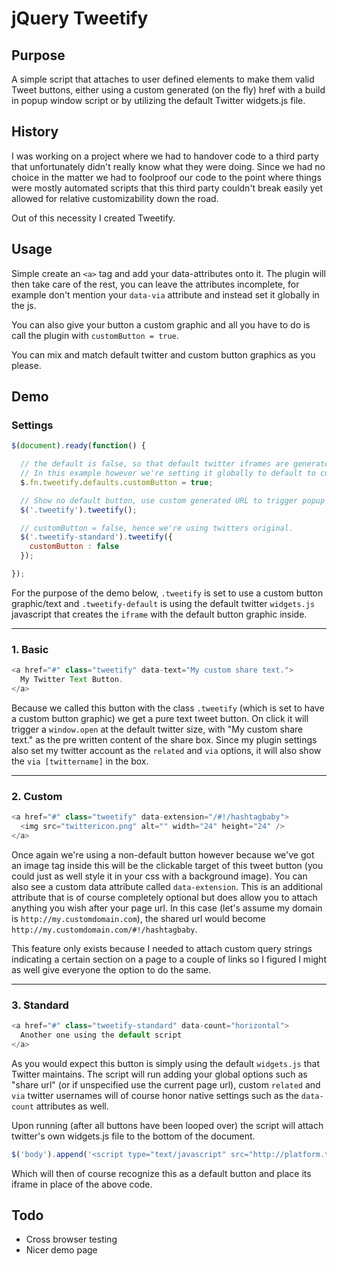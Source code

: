 # jQuery Tweetify

## Purpose
A simple script that attaches to user defined elements to make them valid Tweet buttons, either using a custom generated (on the fly) href with a build in popup window script or by utilizing the default Twitter widgets.js file.

## History
I was working on a project where we had to handover code to a third party that unfortunately didn't really know what they were doing.
Since we had no choice in the matter we had to foolproof our code to the point where things were mostly automated scripts that this third party couldn't break easily yet allowed for relative customizability down the road.

Out of this necessity I created Tweetify.

## Usage
Simple create an `<a>` tag and add your data-attributes onto it.
The plugin will then take care of the rest, you can leave the attributes incomplete, for example don't mention your `data-via` attribute and instead set it globally in the js.

You can also give your button a custom graphic and all you have to do is call the plugin with `customButton = true`.

You can mix and match default twitter and custom button graphics as you please.

## Demo

### Settings

```javascript
$(document).ready(function() {

  // the default is false, so that default twitter iframes are generated.
  // In this example however we're setting it globally to default to custom graphics/text.
  $.fn.tweetify.defaults.customButton = true;

  // Show no default button, use custom generated URL to trigger popup content
  $('.tweetify').tweetify();

  // customButton = false, hence we're using twitters original.
  $('.tweetify-standard').tweetify({
    customButton : false
  });

});
```

For the purpose of the demo below, `.tweetify` is set to use a custom button graphic/text and `.tweetify-default` is using the default twitter `widgets.js` javascript that creates the `iframe` with the default button graphic inside.

---
### 1. Basic

```javascript
<a href="#" class="tweetify" data-text="My custom share text.">
  My Twitter Text Button.
</a>
```
    
Because we called this button with the class `.tweetify` (which is set to have a custom button graphic) we get a pure text tweet button.
On click it will trigger a `window.open` at the default twitter size, with "My custom share text." as the pre written content of the share box.
Since my plugin settings also set my twitter account as the `related` and `via` options, it will also show the `via [twittername]` in the box.

---
### 2. Custom

```javascript
<a href="#" class="tweetify" data-extension="/#!/hashtagbaby">
  <img src="twittericon.png" alt="" width="24" height="24" />
</a>
```
    
Once again we're using a non-default button however because we've got an image tag inside this will be the clickable target of this tweet button (you could just as well style it in your css with a background image).
You can also see a custom data attribute called `data-extension`. This is an additional attribute that is of course completely optional but does allow you to attach anything you wish after your page url.
In this case (let's assume my domain is `http://my.customdomain.com`), the shared url would become `http://my.customdomain.com/#!/hashtagbaby`.

This feature only exists because I needed to attach custom query strings indicating a certain section on a page to a couple of links so I figured I might as well give everyone the option to do the same.

---
### 3. Standard

```javascript
<a href="#" class="tweetify-standard" data-count="horizontal">
  Another one using the default script
</a>
```
    
As you would expect this button is simply using the default `widgets.js` that Twitter maintains.
The script will run adding your global options such as "share url" (or if unspecified use the current page url), custom `related` and `via` twitter usernames will of course honor native settings such as the `data-count` attributes as well.

Upon running (after all buttons have been looped over) the script will attach twitter's own widgets.js file to the bottom of the document.

```javascript
$('body').append('<script type="text/javascript" src="http://platform.twitter.com/widgets.js"></script>')
```
    
Which will then of course recognize this as a default button and place its iframe in place of the above code.

## Todo

* Cross browser testing
* Nicer demo page